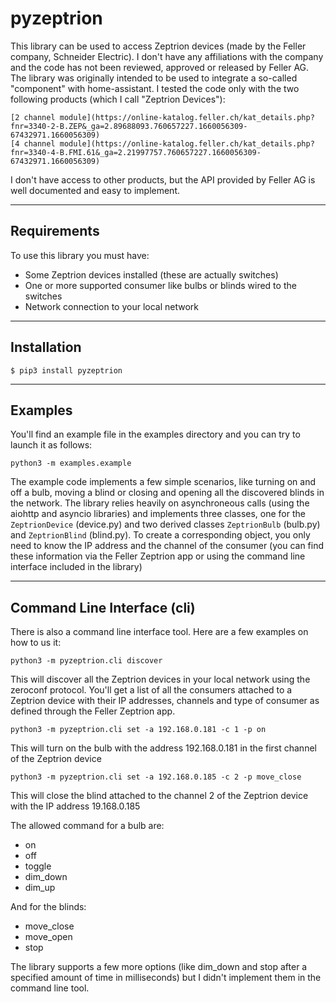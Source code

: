 # pyzeptrion

This library can be used to access Zeptrion devices (made by the Feller company, Schneider Electric).
I don't have any affiliations with the company and the code has not been reviewed, approved or released by Feller AG. 
The library was originally intended to be used to integrate a so-called "component" with home-assistant. 
I tested the code only with the two following products (which I call "Zeptrion Devices"):


    [2 channel module](https://online-katalog.feller.ch/kat_details.php?fnr=3340-2-B.ZEP&_ga=2.89688093.760657227.1660056309-67432971.1660056309)
    [4 channel module](https://online-katalog.feller.ch/kat_details.php?fnr=3340-4-B.FMI.61&_ga=2.21997757.760657227.1660056309-67432971.1660056309)

I don't have access to other products, but the API provided by Feller AG is well documented and easy to implement.

 _____


## Requirements
To use this library you must have:

- Some Zeptrion devices installed (these are actually switches)
- One or more supported consumer like bulbs or blinds wired to the switches
- Network connection to your local network

 _____

## Installation

    $ pip3 install pyzeptrion

 _____

## Examples

You'll find an example file in the examples directory and you can try to launch it as follows:

    python3 -m examples.example

The example code implements a few simple scenarios, like turning on and off a bulb, moving a blind or closing and opening all the discovered blinds in the network. The library relies heavily on asynchroneous calls (using the aiohttp and asyncio libraries) and implements three classes, one for the `ZeptrionDevice` (device.py) and two derived classes `ZeptrionBulb` (bulb.py) and `ZeptrionBlind` (blind.py). To create a corresponding object, you only need to know the IP address and the channel of the consumer (you can find these information via the Feller Zeptrion app or using the command line interface included in the library)

 _____

## Command Line Interface (cli)

There is also a command line interface tool. Here are a few examples on how to us it:


    python3 -m pyzeptrion.cli discover

This will discover all the Zeptrion devices in your local network using the zeroconf protocol. You'll get a list of all the consumers attached to a Zeptrion device with their IP addresses, channels and type of consumer as defined through the Feller Zeptrion app.

    python3 -m pyzeptrion.cli set -a 192.168.0.181 -c 1 -p on

This will turn on the bulb with the address 192.168.0.181 in the first channel of the Zeptrion device

    python3 -m pyzeptrion.cli set -a 192.168.0.185 -c 2 -p move_close

This will close the blind attached to the channel 2 of the Zeptrion device with the IP address 19.168.0.185

The allowed command for a bulb are:
- on
- off
- toggle
- dim_down
- dim_up

And for the blinds:
- move_close
- move_open
- stop

The library supports a few more options (like dim_down and stop after a specified amount of time in milliseconds) but I didn't implement them in the command line tool.

